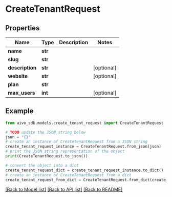 # CreateTenantRequest


## Properties

Name | Type | Description | Notes
------------ | ------------- | ------------- | -------------
**name** | **str** |  | 
**slug** | **str** |  | 
**description** | **str** |  | [optional] 
**website** | **str** |  | [optional] 
**plan** | **str** |  | 
**max_users** | **int** |  | [optional] 

## Example

```python
from aivo_sdk.models.create_tenant_request import CreateTenantRequest

# TODO update the JSON string below
json = "{}"
# create an instance of CreateTenantRequest from a JSON string
create_tenant_request_instance = CreateTenantRequest.from_json(json)
# print the JSON string representation of the object
print(CreateTenantRequest.to_json())

# convert the object into a dict
create_tenant_request_dict = create_tenant_request_instance.to_dict()
# create an instance of CreateTenantRequest from a dict
create_tenant_request_from_dict = CreateTenantRequest.from_dict(create_tenant_request_dict)
```
[[Back to Model list]](../README.md#documentation-for-models) [[Back to API list]](../README.md#documentation-for-api-endpoints) [[Back to README]](../README.md)


